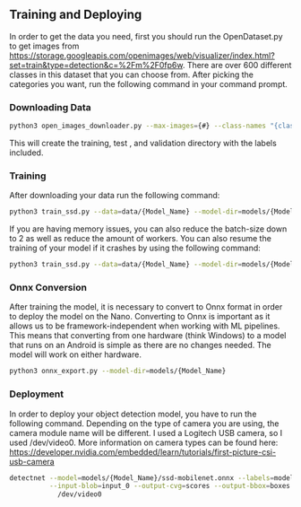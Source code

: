 ## Training and Deploying

In order to get the data you need, first you should run the OpenDataset.py to get images from https://storage.googleapis.com/openimages/web/visualizer/index.html?set=train&type=detection&c=%2Fm%2F0fp6w.  There are over 600 different classes in this dataset that you can choose from. After picking the categories you want, run the following command in your command prompt.
### Downloading Data
```bash
python3 open_images_downloader.py --max-images={#} --class-names "{class1},{class2},{class3}" --data=data/{Model_Name}
```

This will create the training, test , and validation directory with the labels included.
### Training
After downloading your data run the following command:

```bash
python3 train_ssd.py --data=data/{Model_Name} --model-dir=models/{Model_Name} --batch-size=4 --epochs=30
```
If you are having memory issues, you can also reduce the batch-size down to 2 as well as reduce the amount of workers.
You can also resume the training of your model if it crashes by using the following command:
```bash
python3 train_ssd.py --data=data/{Model_Name} --model-dir=models/{Model_Name} --batch-size=4 --epochs=30 --resume {epoch_directory}
```


### Onnx Conversion

After training the model, it is necessary to convert to Onnx format in order to deploy the model on the Nano. Converting to Onnx is important as it allows us to be framework-independent when working with ML pipelines. This means that converting from one hardware (think Windows) to a model that runs on an Android is simple as there are no changes needed. The model will work on either hardware.

```bash
python3 onnx_export.py --model-dir=models/{Model_Name}
```

### Deployment

In order to deploy your object detection model, you have to run the following command. Depending on the type of camera you are using, the camera module name will be different. I used a Logitech USB camera, so I used /dev/video0. More information on camera types can be found here: https://developer.nvidia.com/embedded/learn/tutorials/first-picture-csi-usb-camera


```bash
detectnet --model=models/{Model_Name}/ssd-mobilenet.onnx --labels=models/{Model_Name]/labels.txt \
          --input-blob=input_0 --output-cvg=scores --output-bbox=boxes \
            /dev/video0
```




